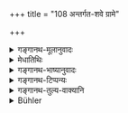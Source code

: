+++
title = "108 अन्तर्गत-शवे ग्रामे"

+++

<details><summary>गङ्गानथ-मूलानुवादः</summary>

In a village where a corpse still lies, in the presence of low people, during weeping, and in a crowd of hen,—it is unfit for study.—(108).
</details>

<details><summary>मेधातिथिः</summary>

**अन्तर्गतः शवो** यस्मिन् **ग्राम**मध्ये स्थितो यावन् न निर्हृतः । **वृषलस्य** । नात्र शूद्रो वृषलस्  तस्य प्राग् एव निषिद्धत्वात्- "न शूद्रजनसंनिधौ" (म्ध् ४.९९) इति । किं तर्हि, तत्प्रायिकेणाधर्मेणाधार्मिकत्वं लक्ष्यते । तेन यः पापाचारस् तत्संनिधानाच् च तेन निषेधः । **रुद्यमाने** रुदनशब्दे सति । भावमात्रे रुद्यमानशब्दः । **समवायो** जनस्य । यत्र बहवो जनाः कार्यार्थम् एकत्र संघटिता भवन्ति तादृशे देशे नाध्येयम् । अथ वा **जनस्य समवाये रुद्यमाने** रुदतीत्य् अर्थः । बहुषु रुदत्सु प्रतिषेधः । छान्दसं कर्तर्य् आत्मनेपदम् ॥ ४.१०८ ॥
</details>

<details><summary>गङ्गानथ-भाष्यानुवादः</summary>

In a village where a corpse still lies,—*i.e*., while the corpse has not been taken away.

‘*Low people*.’— This term does not stand here for the *Śūdra*; as the ‘proximity of the Śūdra’ has been already forbidden under 4.99. It denotes *unrighteousness*, and stands for such people as are similar to Śūdra, in their unrighteousness. Hence there is prohibition of study even in the presence of such people as are unrighteous in their conduct.

‘*During weeping*,’—where the Sound of weeping is heard; the participial term ‘*rudyamāne*’ being used as a noun.

‘*In a crowd of people*.’— One shall not study in a place where a large number of men have congregated on some business.

Or, the meaning may be—‘*where a crowd of people are weeping*;’ the prohibition applying to a place where a large number of men are weeping.

The *ātmanepada* participial affix in ‘*rudyamāne*,’ in the Active sense, is a Vedic anomaly.—(108)
</details>

<details><summary>गङ्गानथ-टिप्पन्यः</summary>

This verse is quoted in *Vīramitrodaya* (Saṃskāra, p. 535), without any comment;—in *Hemādri* (Kāla, p. 771), which says that ‘*vṛṣala*’ here stands for unrighteous persons reading in the presence of Śūdras having been already forbidden in verse 99;—in *Gadādharapaddhati* (Kāla, p. 194);—and in *Smṛticandrikā* (Saṃskāra, p. 162).
</details>

<details><summary>गङ्गानथ-तुल्य-वाक्यानि</summary>

*Gautama* (16.7).—‘When there are sounds of the flute or the drum or of
the chariot.’

Do. (16.19).—‘When there is rotting smell, when there is a dead body in the village, and in the proximity of the Caṇḍāla or the Śūdra.’

*Baudhāyana* (1.11.23).—‘When there is rotting smell in the wind, when
there is fog, when there are sounds of dancing, singing or musical instruments, or of weeping and of Sāma-singing,—it will be unfit for study during the time.’

*Āpastamba Dharmasūtra* (1.9.14).—‘When a corpse is lying within.’

Do. (1.10.19).—‘Sounds of dog, ass, wolf, owl,—sounds of all musical instruments,—also sounds of weeping, singing and Sāma-singing.’

*Vaśiṣṭha* (Vīramitrodaya-Saṃskāra).—‘When there is a corpse lying in
the village, or a Caṇḍāla.’

*Viṣṇu* (30.10).—‘Nor in a village where a corpse is lying nor near the
Śūdra or the outcast.’

*Yājñavalkya* (1.148).—‘When there are sounds of a dog, the jackal, the
ass, or the owl, of Sāma-singing, or of the flute, or of some one in pain; or in the proximity of an unclean thing, a dead-body, a Śūdra, a Caṇḍāla, the cremation-ground, or the outcast.’

*Parāśara* (2.11.4).—‘After meals, so long as the hands are wet,—in
water,—at night,—during the two twilights,—while a dead body is lying in the village, or while a Caṇḍāla happens to be in the village.’

*Pāraskara* (2.11.6).—‘When there is fog, or sound of musical
instruments, or cries of pain, on the outskirts of the village, in the cremation ground, when there are sounds of the dog, the ass, the owl or the jackal, or of Sāma singing,—during the time that it lasts.’

*Gobhila* (3.3.28).—‘When there are sounds of singing, or of musical
instruments, or of weeping,—and when there is high wind;—during that time it will be unfit for study.’
</details>

<details><summary>Bühler</summary>

108	In a village where a corpse lies, in the presence of a (man who lives as unrighteously as a) Sudra, while (the sound of) weeping (is heard), and in a crowd of men the (recitation of the Veda must be) stopped.
</details>

